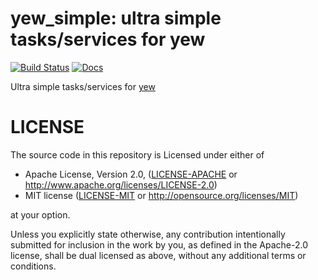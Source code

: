 # yew_simple: ultra simple tasks/services for yew

[![Build Status](https://travis-ci.org/vitiral/yew_simple.svg?branch=master)](https://travis-ci.org/vitiral/yew_simple)
[![Docs](https://docs.rs/yew_simple/badge.svg)](https://docs.rs/yew_simple)

Ultra simple tasks/services for [yew](https://github.com/DenisKolodin/yew)

# LICENSE
The source code in this repository is Licensed under either of
- Apache License, Version 2.0, ([LICENSE-APACHE](LICENSE-APACHE) or
  http://www.apache.org/licenses/LICENSE-2.0)
- MIT license ([LICENSE-MIT](LICENSE-MIT) or
  http://opensource.org/licenses/MIT)

at your option.

Unless you explicitly state otherwise, any contribution intentionally submitted
for inclusion in the work by you, as defined in the Apache-2.0 license, shall
be dual licensed as above, without any additional terms or conditions.
